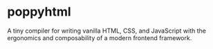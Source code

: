 # poppyhtml

A tiny compiler for writing vanilla HTML, CSS, and JavaScript with the ergonomics and composability of a modern frontend framework.
